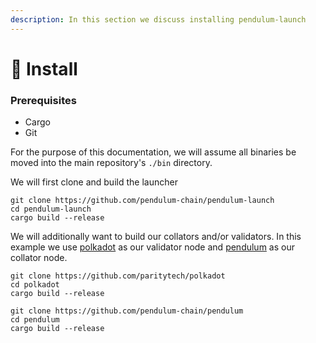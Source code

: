 ```yaml
---
description: In this section we discuss installing pendulum-launch
---
```


# 🐛 Install

### Prerequisites

* Cargo
* Git

For the purpose of this documentation, we will assume all binaries be moved into the main repository's `./bin` directory.



We will first clone and build the launcher

```
git clone https://github.com/pendulum-chain/pendulum-launch
cd pendulum-launch
cargo build --release
```



We will additionally want to build our collators and/or validators.  In this example we use [polkadot](https://github.com/paritytech/polkadot) as our validator node and [pendulum](https://github.com/pendulum-chain/pendulum) as our collator node.

```
git clone https://github.com/paritytech/polkadot
cd polkadot
cargo build --release
```

```
git clone https://github.com/pendulum-chain/pendulum
cd pendulum
cargo build --release
```

